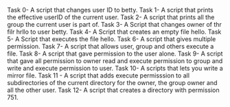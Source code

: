Task 0- A script that changes user ID to betty.
Task 1- A script that prints the effective userID of the current user.
Task 2- A script that prints all the group the current user is part of.
Task 3- A Script that changes owner of thr filr hrllo to user betty.
Task 4- A Script that creates an empty file hello.
Task 5- A Script that executes the file hello.
Task 6- A script that gives multiple permission.
Task 7- A script that allows user, group and others execute a file.
Task 8- A script that gave permission to the user alone.
Task 9- A script that gave all permission to owner read and execute permission to group and write and execute permission to user.
Task 10- A scripts that lets you write a mirror file.
Task 11 - A script that adds execute permisssion to all subdirectories of the current directory for the owner, the group owner and all the other user.
Task 12- A script that creates a directory with permission 751.

